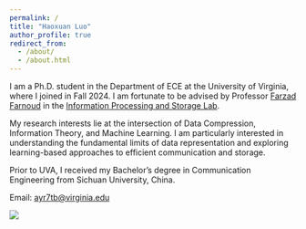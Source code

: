 ```yaml
---
permalink: /
title: "Haoxuan Luo"
author_profile: true
redirect_from: 
  - /about/
  - /about.html
---
```


I am a Ph.D. student in the Department of ECE at the University of Virginia, where I joined in Fall 2024. I am fortunate to be advised by Professor [Farzad Farnoud](https://fhfarnoud.github.io/index.html) in the [Information Processing and Storage Lab](https://ipsl.github.io/).

My research interests lie at the intersection of Data Compression, Information Theory, and Machine Learning. I am particularly interested in understanding the fundamental limits of data representation and exploring learning-based approaches to efficient communication and storage.

Prior to UVA, I received my Bachelor’s degree in Communication Engineering from Sichuan University, China.

Email: [ayr7tb@virginia.edu](ayr7tb@virginia.edu)

<script type="text/javascript" id="clustrmaps" src="//clustrmaps.com/map_v2.js?d=2NPeWusp3SRgoepGO8icgRGRglQ0yQv2MgVRmVtQ4kw&cl=ffffff&w=a"></script>
<a href="https://clustrmaps.com/site/1c6jf"  title="ClustrMaps"><img src="//www.clustrmaps.com/map_v2.png?d=2NPeWusp3SRgoepGO8icgRGRglQ0yQv2MgVRmVtQ4kw&cl=ffffff" /></a>
